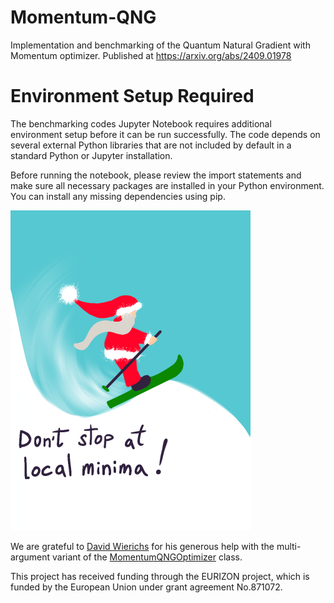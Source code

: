 # Momentum-QNG
Implementation and benchmarking of the Quantum Natural Gradient with Momentum optimizer. Published at https://arxiv.org/abs/2409.01978

# Environment Setup Required

The benchmarking codes Jupyter Notebook requires additional environment setup before it can be run successfully. The code depends on several external Python libraries that are not included by default in a standard Python or Jupyter installation.

Before running the notebook, please review the import statements and make sure all necessary packages are installed in your Python environment. You can install any missing dependencies using pip.

<img src="Santa.png" width=384 height=512 />

We are grateful to [David Wierichs](mailto:david.wierichs@xanadu.ai) for his generous help with the multi-argument variant of the [MomentumQNGOptimizer](https://github.com/borbysh/Momentum-QNG/blob/main/momentum_qng.py) class.

This project has received funding through the EURIZON project, which is funded by the European Union
under grant agreement No.871072.
